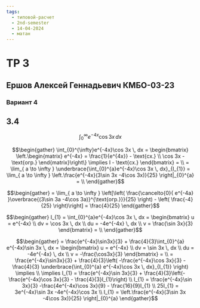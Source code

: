 ```yaml
---
tags:
  - типовой-расчет
  - 2nd-semester
  - 14-04-2024
  - матан
---
```


# ТР 3

## Ершов Алексей Геннадьевич КМБО-03-23

### Вариант 4

## 3.4
$$\int_{0}^{\infty}e^{-4x}\cos 3x \, dx$$

$$\begin{gather}
\int_{0}^{\infty}e^{-4x}\cos 3x \, dx = \begin{bmatrix}
\left.\begin{matrix}
e^{-4x} = \frac{1}{e^{4x}} - \text{сх.} \\
\cos 3x - \text{огр.}
\end{matrix}\right\} \implies I - \text{сх.}
\end{bmatrix} = \\
= \lim_{  a \to \infty } \underbrace{\int_{0}^{a}e^{-4x}\cos 3x \, dx}_{I_{1}} = \lim_{ a \to \infty } \left.\frac{e^{-4x}(3\sin 3x -4\cos 3x)}{25} \right|_{0}^{a} = \\
\end{gather}$$

$$\begin{gather}
= \lim_{ a \to \infty } \left[\left( \frac{\cancelto{0}{ e^{-4a} }\overbrace{(3\sin 3a -4\cos 3a)}^{\text{огр.}}}{25} \right) - \left( \frac{-4}{25} \right)\right] = \frac{4}{25}
\end{gather}$$

$$\begin{gather}
I_{1} = \int_{0}^{a}e^{-4x}\cos 3x \, dx = \begin{bmatrix}
u = e^{-4x} \\
dv = \cos 3x \, dx \\
du = -4e^{-4x} \, dx \\
v = \frac{\sin 3x}{3}
\end{bmatrix} = \\ 
\end{gather}$$

$$\begin{gather}
= \frac{e^{-4x}\sin3x}{3} + \frac{4}{3}\int_{0}^{a} e^{-4x}\sin 3x \, dx = \begin{bmatrix}
u = e^{-4x} \\
dv = \sin 3x \, dx \\
du = -4e^{-4x} \, dx \\
v = -\frac{\cos3x}{3}
\end{bmatrix} = \\
= \frac{e^{-4x}\sin3x}{3} + \frac{4}{3}\left( -\frac{e^{-4x}\cos 3x}{3} - \frac{4}{3} \underbrace{\int_{0}^{a} e^{-4x}\cos 3x \, dx}_{I_{1}} \right) \implies \\
\implies I_{1} = \frac{e^{-4x}\sin 3x}{3} + \frac{4}{3}\left(-\frac{e^{-4x}\cos 3x}{3} - \frac{4}{3}I_{1}\right) \\
I_{1} = \frac{e^{-4x}\sin 3x}{3} -\frac{4e^{-4x}\cos 3x}{9} - \frac{16}{9}I_{1} \\
25I_{1} = 3e^{-4x}\sin 3x -4e^{-4x}\cos 3x \\
I_{1} = \left.\frac{e^{-4x}(3\sin 3x -4\cos 3x)}{25} \right|_{0}^{a}
\end{gather}$$